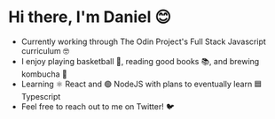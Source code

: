 # Hi there, I'm Daniel 😊

- Currently working through The Odin Project's Full Stack Javascript curriculum 🤓
- I enjoy playing basketball 🏀, reading good books 📚, and brewing kombucha 🍺
- Learning ⚛️ React and 🟢 NodeJS with plans to eventually learn 🟦 Typescript
- Feel free to reach out to me on Twitter! 🐦
